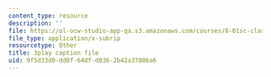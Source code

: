 ```yaml
---
content_type: resource
description: ''
file: https://ol-ocw-studio-app-qa.s3.amazonaws.com/courses/8-01sc-classical-mechanics-fall-2016/9f5d33d0dd0f64dfd0362b42a37806a6_flwYlUfw4WU.srt
file_type: application/x-subrip
resourcetype: Other
title: 3play caption file
uid: 9f5d33d0-dd0f-64df-d036-2b42a37806a6
---
```

